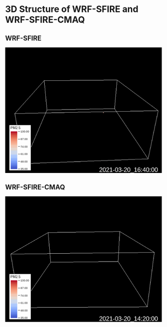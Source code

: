 # 3D Structure of WRF-SFIRE and WRF-SFIRE-CMAQ
## WRF-SFIRE
<p align="center">
  <img src="https://github.com/zli867/SFIRECMAQ/blob/main/Figures/WRF_smoke_slow.gif" />
</p>

## WRF-SFIRE-CMAQ
<p align="center">
  <img src="https://github.com/zli867/SFIRECMAQ/blob/main/Figures/CP_Slow.gif" />
</p>
